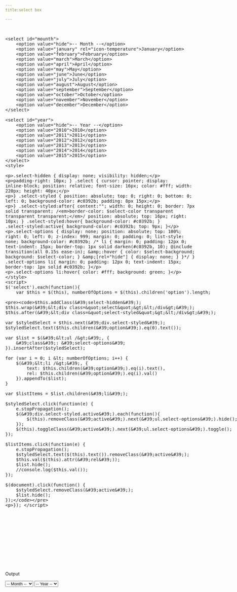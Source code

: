 ```yaml
---
title:select box

---
```

<xmp>


<select id="mounth">
    <option value="hide">-- Month --</option>
    <option value="january" rel="icon-temperature">January</option>
    <option value="february">February</option>
    <option value="march">March</option>
    <option value="april">April</option>
    <option value="may">May</option>
    <option value="june">June</option>
    <option value="july">July</option>
    <option value="august">August</option>
    <option value="september">September</option>
    <option value="october">October</option>
    <option value="november">November</option>
    <option value="december">December</option>
</select> 

<select id="year">
    <option value="hide">-- Year --</option>
    <option value="2010">2010</option>
    <option value="2011">2011</option>
    <option value="2012">2012</option>
    <option value="2013">2013</option>
    <option value="2014">2014</option>
    <option value="2015">2015</option>
</select>
<style>


.select-hidden {
  display: none;
  visibility: hidden;

  padding-right: 10px;
}
.select {
  cursor: pointer;
  display: inline-block;
  position: relative;
  font-size: 16px;
  color: #fff;
  width: 220px;
  height: 40px;
  
}
.select-styled {
  position: absolute; 
  top: 0;
  right: 0;
  bottom: 0;
  left: 0;
  background-color: #c0392b;
  padding: 8px 15px;
  
}
.select-styled:after{
    content:"";
    width: 0;
    height: 0;
    border: 7px solid transparent;
    /*border-color: $select-color transparent transparent transparent;*/
    position: absolute;
    top: 16px;
    right: 10px;
}
.select-styled:hover{
    background-color: #c0392b;
}
.select-styled:active{
    background-color: #c0392b;
    top: 9px;
}

.select-options {
  display: none; 
  position: absolute;
  top: 100%;
  right: 0;
  left: 0;
  z-index: 999;
  margin: 0;
  padding: 0;
  list-style: none;
  background-color: #c0392b;
  /*
  li {
    margin: 0;
    padding: 12px 0;
    text-indent: 15px;
    border-top: 1px solid darken(#c0392b, 10);
    @include transition(all 0.15s ease-in);
    &:hover {
      color: $select-background;
      background: $select-color;
    }
    &[rel="hide"] {
      display: none;
    }
  }*/
}
.select-options li{
    margin: 0;
    padding: 12px 0;
    text-indent: 15px;
    border-top: 1px solid #c0392b;
}

.select-options li:hover{
    color: #fff;
    background: green;
}    

</style>
<script>
$('select').each(function(){
    var $this = $(this), numberOfOptions = $(this).children('option').length;
  
    $this.addClass('select-hidden'); 
    $this.wrap('<div class="select"></div>');
    $this.after('<div class="select-styled"></div>');

    var $styledSelect = $this.next('div.select-styled');
    $styledSelect.text($this.children('option').eq(0).text());
  
    var $list = $('<ul />', {
        'class': 'select-options'
    }).insertAfter($styledSelect);
  
    for (var i = 0; i < numberOfOptions; i++) {
        $('<li />', {
            text: $this.children('option').eq(i).text(),
            rel: $this.children('option').eq(i).val()
        }).appendTo($list);
    }
  
    var $listItems = $list.children('li');
  
    $styledSelect.click(function(e) {
        e.stopPropagation();
        $('div.select-styled.active').each(function(){
            $(this).removeClass('active').next('ul.select-options').hide();
        });
        $(this).toggleClass('active').next('ul.select-options').toggle();
    });
  
    $listItems.click(function(e) {
        e.stopPropagation();
        $styledSelect.text($(this).text()).removeClass('active');
        $this.val($(this).attr('rel'));
        $list.hide();
        //console.log($this.val());
    });
  
    $(document).click(function() {
        $styledSelect.removeClass('active');
        $list.hide();
    });

});
</script>
</xmp>

<p>Output</p>


<select id="mounth">
    <option value="hide">-- Month --</option>
    <option value="january" rel="icon-temperature">January</option>
    <option value="february">February</option>
    <option value="march">March</option>
    <option value="april">April</option>
    <option value="may">May</option>
    <option value="june">June</option>
    <option value="july">July</option>
    <option value="august">August</option>
    <option value="september">September</option>
    <option value="october">October</option>
    <option value="november">November</option>
    <option value="december">December</option>
</select> 

<select id="year">
    <option value="hide">-- Year --</option>
    <option value="2010">2010</option>
    <option value="2011">2011</option>
    <option value="2012">2012</option>
    <option value="2013">2013</option>
    <option value="2014">2014</option>
    <option value="2015">2015</option>
</select>
<style>
@import "compass";
@import url("http://fonts.googleapis.com/css?family=Lato");

$background: #e74c3c;
$select-color: #fff;
$select-background: #c0392b;
$select-width: 220px;
$select-height: 40px; 

body { 
  font-family: Lato, Arial;
  color: $select-color;
  padding: 20px;
  background-color: $background;
}
h1 {
  font-weight: normal;
  font-size: 40px;
  font-weight: normal;
  text-transform: uppercase;
  span { 
    font-size: 13px;
    display: block;
    padding-left: 4px;
  }
}
p {
  margin-top: 200px;
  a {
    text-transform: uppercase;
    text-decoration: none;
    display: inline-block;
    color: #fff;
    padding: 5px 10px;
    margin: 0 5px;
    background-color: darken($select-background, 2);
    @include transition(all 0.2s ease-in);
    &:hover {
      background-color: darken($select-background, 5);
    }
  }
}
.select-hidden {
  display: none;
  visibility: hidden;
  padding-right: 10px;
}
.select {
  cursor: pointer;
  display: inline-block;
  position: relative;
  font-size: 16px;
  color: $select-color;
  width: $select-width;
  height: $select-height;
}
.select-styled {
  position: absolute; 
  top: 0;
  right: 0;
  bottom: 0;
  left: 0;
  background-color: $select-background;
  padding: 8px 15px;
  @include transition(all 0.2s ease-in);
  &:after {
    content:"";
    width: 0;
    height: 0;
    border: 7px solid transparent;
    border-color: $select-color transparent transparent transparent;
    position: absolute;
    top: 16px;
    right: 10px;
  }
  &:hover {
    background-color: darken($select-background, 2);
  }
  &:active, &.active {
    background-color: darken($select-background, 5);
    &:after {
      top: 9px;
      border-color: transparent transparent $select-color transparent;
    }
  }
}

.select-options {
  display: none; 
  position: absolute;
  top: 100%;
  right: 0;
  left: 0;
  z-index: 999;
  margin: 0;
  padding: 0;
  list-style: none;
  background-color: darken($select-background, 5);
  li {
    margin: 0;
    padding: 12px 0;
    text-indent: 15px;
    border-top: 1px solid darken($select-background, 10);
    @include transition(all 0.15s ease-in);
    &:hover {
      color: $select-background;
      background: $select-color;
    }
    &[rel="hide"] {
      display: none;
    }
  }
}
</style>
<script>
$('select').each(function(){
    var $this = $(this), numberOfOptions = $(this).children('option').length;
  
    $this.addClass('select-hidden'); 
    $this.wrap('<div class="select"></div>');
    $this.after('<div class="select-styled"></div>');

    var $styledSelect = $this.next('div.select-styled');
    $styledSelect.text($this.children('option').eq(0).text());
  
    var $list = $('<ul />', {
        'class': 'select-options'
    }).insertAfter($styledSelect);
  
    for (var i = 0; i < numberOfOptions; i++) {
        $('<li />', {
            text: $this.children('option').eq(i).text(),
            rel: $this.children('option').eq(i).val()
        }).appendTo($list);
    }
  
    var $listItems = $list.children('li');
  
    $styledSelect.click(function(e) {
        e.stopPropagation();
        $('div.select-styled.active').each(function(){
            $(this).removeClass('active').next('ul.select-options').hide();
        });
        $(this).toggleClass('active').next('ul.select-options').toggle();
    });
  
    $listItems.click(function(e) {
        e.stopPropagation();
        $styledSelect.text($(this).text()).removeClass('active');
        $this.val($(this).attr('rel'));
        $list.hide();
        //console.log($this.val());
    });
  
    $(document).click(function() {
        $styledSelect.removeClass('active');
        $list.hide();
    });

});
</script>
